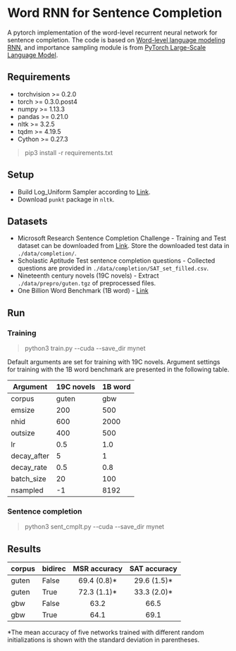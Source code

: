 # Word RNN for Sentence Completion
A pytorch implementation of the word-level recurrent neural network for sentence completion.
The code is based on [Word-level language modeling RNN](https://github.com/pytorch/examples/tree/master/word_language_model), and importance sampling module is from [PyTorch Large-Scale Language Model](https://github.com/rdspring1/PyTorch_GBW_LM).

## Requirements
- torchvision >= 0.2.0
- torch >= 0.3.0.post4
- numpy >= 1.13.3
- pandas >= 0.21.0
- nltk >= 3.2.5
- tqdm >= 4.19.5
- Cython >= 0.27.3
> pip3 install -r requirements.txt

## Setup
- Build Log_Uniform Sampler according to [Link](https://github.com/rdspring1/PyTorch_GBW_LM).
- Download `punkt` package in `nltk`.

## Datasets
- Microsoft Research Sentence Completion Challenge -
    Training and Test dataset can be downloaded from [Link](https://drive.google.com/open?id=0B5eGOMdyHn2mWDYtQzlQeGNKa2s). Store the downloaded test data in `./data/completion/`.
- Scholastic Aptitude Test sentence completion questions -
    Collected questions are provided in `./data/completion/SAT_set_filled.csv`.
- Nineteenth century novels (19C novels) -
    Extract `./data/prepro/guten.tgz` of preprocessed files.
- One Billion Word Benchmark (1B word) - [Link](http://www.statmt.org/lm-benchmark/1-billion-word-language-modeling-benchmark-r13output.tar.gz)

## Run
### Training
> python3 train.py --cuda --save_dir mynet

Default arguments are set for training with 19C novels. Argument settings for training with the 1B word benchmark are presented in the following table.

| Argument		| 19C novels	| 1B word	|
|---------------|---------------|-----------|
| corpus		| guten			| gbw		|
| emsize		| 200			| 500		|
| nhid			| 600			| 2000		|
| outsize		| 400			| 500		|
| lr			| 0.5			| 1.0		|
| decay_after	| 5				| 1			|
| decay_rate	| 0.5			| 0.8		|
| batch_size	| 20			| 100		|
| nsampled		| -1			| 8192		|

### Sentence completion
> python3 sent_cmplt.py --cuda --save_dir mynet

## Results
| corpus	| bidirec	| MSR accuracy	| SAT accuracy	|
|:----------|:----------|:-------------:|:-------------:|
| guten     | False		| 69.4 (0.8)*	| 29.6 (1.5)*	|
| guten		| True		| 72.3 (1.1)*	| 33.3 (2.0)*	|
| gbw		| False		| 63.2			| 66.5			|
| gbw		| True		| 64.1			| 69.1			|

*The mean accuracy of five networks trained with different random initializations is shown with the standard deviation in parentheses.
